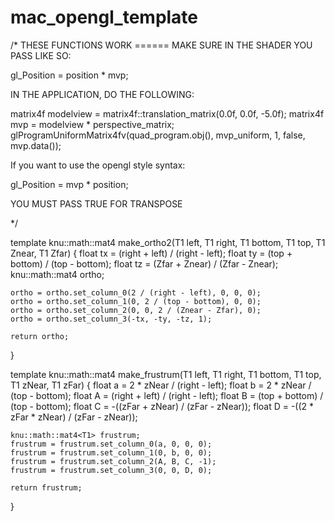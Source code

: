 # mac_opengl_template

/*
 THESE FUNCTIONS WORK ====== MAKE SURE IN THE SHADER YOU PASS LIKE SO:
 
  gl_Position = position * mvp;
 
 IN THE APPLICATION, DO THE FOLLOWING:
 
 matrix4f modelview = matrix4f::translation_matrix(0.0f, 0.0f, -5.0f);
 matrix4f mvp =  modelview * perspective_matrix;
 glProgramUniformMatrix4fv(quad_program.obj(), mvp_uniform, 1, false, mvp.data());
 
 If you want to use the opengl style syntax:
 
 gl_Position = mvp * position;
 
 YOU MUST PASS TRUE FOR TRANSPOSE

 */

template <typename T1>
knu::math::mat4<T1> make_ortho2(T1 left, T1 right, T1 bottom, T1 top, T1 Znear, T1 Zfar)
{
    float tx = (right + left) / (right - left);
    float ty = (top + bottom) / (top - bottom);
    float tz = (Zfar + Znear) / (Zfar - Znear);
    knu::math::mat4<T1> ortho;
    
    ortho = ortho.set_column_0(2 / (right - left), 0, 0, 0);
    ortho = ortho.set_column_1(0, 2 / (top - bottom), 0, 0);
    ortho = ortho.set_column_2(0, 0, 2 / (Znear - Zfar), 0);
    ortho = ortho.set_column_3(-tx, -ty, -tz, 1);
    
    return ortho;
}

template<typename T1>
knu::math::mat4<T1> make_frustrum(T1 left, T1 right, T1 bottom, T1 top, T1 zNear, T1 zFar)
{
    float a = 2 * zNear / (right - left);
    float b = 2 * zNear / (top - bottom);
    float A = (right + left) / (right - left);
    float B = (top + bottom) / (top - bottom);
    float C = -((zFar + zNear) / (zFar - zNear));
    float D = -((2 * zFar * zNear) / (zFar - zNear));
    
    knu::math::mat4<T1> frustrum;
    frustrum = frustrum.set_column_0(a, 0, 0, 0);
    frustrum = frustrum.set_column_1(0, b, 0, 0);
    frustrum = frustrum.set_column_2(A, B, C, -1);
    frustrum = frustrum.set_column_3(0, 0, D, 0);
    
    return frustrum;
}
